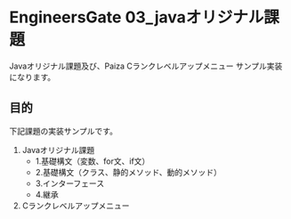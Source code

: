 # EngineersGate 03_javaオリジナル課題

Javaオリジナル課題及び、Paiza Cランクレベルアップメニュー サンプル実装になります。


## 目的

下記課題の実装サンプルです。

1. Javaオリジナル課題
    - 1.基礎構文（変数、for文、if文）
    - 2.基礎構文（クラス、静的メソッド、動的メソッド）
    - 3.インターフェース
    - 4.継承
2. Cランクレベルアップメニュー
